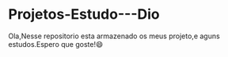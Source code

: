 # Projetos-Estudo---Dio
Ola,Nesse repositorio esta armazenado os meus projeto,e aguns estudos.Espero que goste!:smile:
